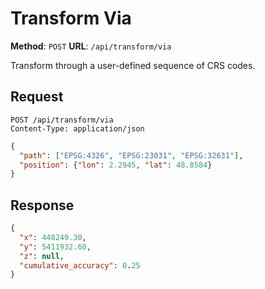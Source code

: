 # Transform Via

**Method**: `POST`
**URL**: `/api/transform/via`

Transform through a user-defined sequence of CRS codes.

## Request
```http
POST /api/transform/via
Content-Type: application/json
```

```json
{
  "path": ["EPSG:4326", "EPSG:23031", "EPSG:32631"],
  "position": {"lon": 2.2945, "lat": 48.8584}
}
```

## Response
```json
{
  "x": 448249.30,
  "y": 5411932.60,
  "z": null,
  "cumulative_accuracy": 0.25
}
```
